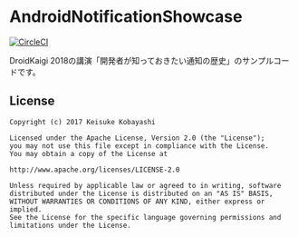 # AndroidNotificationShowcase

[![CircleCI](https://circleci.com/gh/kobakei/AndroidNotificationShowcase.svg?style=svg)](https://circleci.com/gh/kobakei/AndroidNotificationShowcase)

DroidKaigi 2018の講演「開発者が知っておきたい通知の歴史」のサンプルコードです。

## License

```
Copyright (c) 2017 Keisuke Kobayashi

Licensed under the Apache License, Version 2.0 (the "License");
you may not use this file except in compliance with the License.
You may obtain a copy of the License at

http://www.apache.org/licenses/LICENSE-2.0

Unless required by applicable law or agreed to in writing, software
distributed under the License is distributed on an "AS IS" BASIS,
WITHOUT WARRANTIES OR CONDITIONS OF ANY KIND, either express or implied.
See the License for the specific language governing permissions and
limitations under the License.
```
